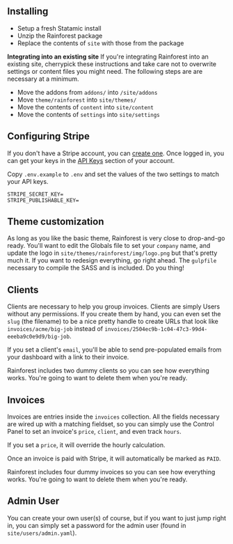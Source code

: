 ## Installing

- Setup a fresh Statamic install
- Unzip the Rainforest package
- Replace the contents of `site` with those from the package

**Integrating into an existing site**
If you're integrating Rainforest into an existing site, cherrypick these instructions and take care not to overwrite settings or content files you might need. The following steps are are necessary at a minimum.

- Move the addons from `addons/` into `/site/addons`
- Move `theme/rainforest` into `site/themes/`
- Move the contents of `content` into `site/content`
- Move the contents of `settings` into `site/settings`

## Configuring Stripe

If you don't have a Stripe account, you can [create one](https://dashboard.stripe.com/register). Once logged in, you can get your keys in the [API Keys](https://dashboard.stripe.com/account/apikeys) section of your account.

Copy `.env.example` to `.env` and set the values of the two settings to match your API keys.

```
STRIPE_SECRET_KEY=
STRIPE_PUBLISHABLE_KEY=
```

## Theme customization

As long as you like the basic theme, Rainforest is very close to drop-and-go ready. You'll want to edit the Globals file to set your `company` name, and update the logo in `site/themes/rainforest/img/logo.png` but that's pretty much it. If you want to redesign everything, go right ahead. The `gulpfile` necessary to compile the SASS and is included. Do you thing!

## Clients

Clients are necessary to help you group invoices. Clients are simply Users without any permissions. If you create them by hand, you can even set the `slug` (the filename) to be a nice pretty handle to create URLs that look like `invoices/acme/big-job` instead of `invoices/2504ec9b-1c04-47c3-99d4-eeeba9c0e9d9/big-job`.

If you set a client's `email`, you'll be able to send pre-populated emails from your dashboard with a link to their invoice.

Rainforest includes two dummy clients so you can see how everything works. You're going to want to delete them when you're ready.

## Invoices

Invoices are entries inside the `invoices` collection. All the fields necessary are wired up with a matching fieldset, so you can simply use the Control Panel to set an invoice's `price`, `client`, and even track `hours`.

If you set a `price`, it will override the hourly calculation.

Once an invoice is paid with Stripe, it will automatically be marked as `PAID`.

Rainforest includes four dummy invoices so you can see how everything works. You're going to want to delete them when you're ready.

## Admin User

You can create your own user(s) of course, but if you want to just jump right in, you can simply set a password for the admin user (found in `site/users/admin.yaml`).
